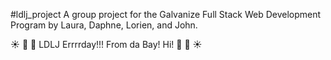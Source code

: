 #ldlj_project
A group project for the Galvanize Full Stack Web Development Program by Laura, Daphne, Lorien, and John.

:sunny: :palm_tree: :evergreen_tree: LDLJ Errrrday!!! From da Bay! Hi! :evergreen_tree: :palm_tree: :sunny: